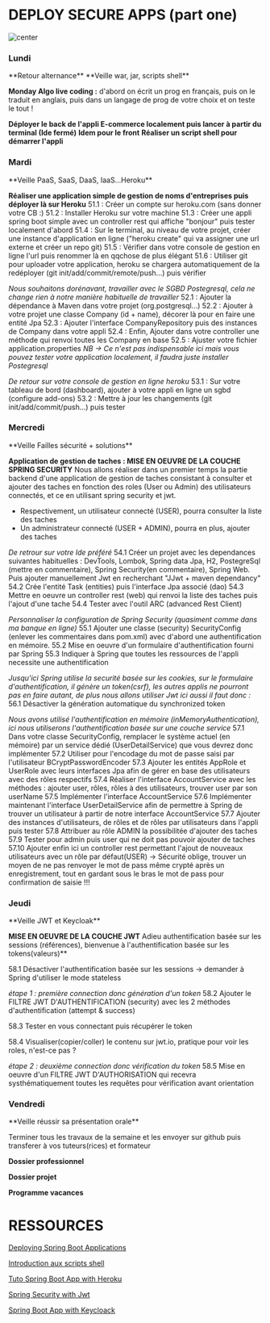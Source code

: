 DEPLOY SECURE APPS (part one)
===
![center](/home/elbabili/Boostnote/notes/chateau.jpg)

<h3>Lundi</h3> 
**Retour alternance**
**Veille war, jar, scripts shell**
 
**Monday Algo live coding :** d'abord on écrit un prog en français, puis on le traduit en anglais, puis dans un langage de prog de votre choix et on teste le tout !	

**Déployer le back de l'appli E-commerce localement puis lancer à partir du terminal (Ide fermé)**
**Idem pour le front**
**Réaliser un script shell pour démarrer l'appli**

<h3>Mardi</h3> 
**Veille PaaS, SaaS, DaaS, IaaS...Heroku**

**Réaliser une application simple de gestion de noms d'entreprises puis déployer là sur Heroku**
51.1 : Créer un compte sur heroku.com (sans donner votre CB :) 
51.2 : Installer Heroku sur votre machine
51.3 : Créer une appli spring boot simple avec un controller rest qui affiche "bonjour" puis tester localement d'abord
51.4 : Sur le terminal, au niveau de votre projet, créer une instance d'application en ligne ("heroku create" qui va assigner une url externe et créer un repo git)
51.5 : Vérifier dans votre console de gestion en ligne l'url puis renommer là en qqchose de plus élégant
51.6 : Utiliser git pour uploader votre application, heroku se chargera automatiquement de la redéployer (git init/add/commit/remote/push...) puis vérifier

*Nous souhaitons dorénavant, travailler avec le SGBD Postegresql, cela ne change rien à notre manière habituelle de travailler*
52.1 : Ajouter la dépendance à Maven dans votre projet (org.postgresql...)
52.2 : Ajouter à votre projet une classe Company (id + name), décorer là pour en faire une entité Jpa
52.3 : Ajouter l'interface CompanyRepository puis des instances de Company dans votre appli
52.4 : Enfin, Ajouter dans votre controller une méthode qui renvoi toutes les Company en base
52.5 : Ajuster votre fichier application.properties
*NB -> Ce n'est pas indispensable ici mais vous pouvez tester votre application localement, il faudra juste installer Postegresql*

*De retour sur votre console de gestion en ligne heroku*
53.1 : Sur votre tableau de bord (dashboard), ajouter à votre appli en ligne un sgbd (configure add-ons)
53.2 : Mettre à jour les changements (git init/add/commit/push...) puis tester

<h3>Mercredi</h3> 
**Veille Failles sécurité + solutions**

**Application de gestion de taches : MISE EN OEUVRE DE LA COUCHE SPRING SECURITY**
Nous allons réaliser dans un premier temps la partie backend d'une application de gestion de taches consistant à consulter et ajouter des taches en fonction des roles (User ou Admin) des utilisateurs connectés, et ce en utilisant spring security et jwt.
- Respectivement, un utilisateur connecté (USER), pourra consulter la liste des taches 
- Un administrateur connecté (USER + ADMIN), pourra en plus, ajouter des taches

*De retrour sur votre Ide préféré*
54.1 Créer un projet avec les dependances suivantes habituelles : DevTools, Lombok, Spring data Jpa, H2, PostegreSql (mettre en commentaire), Spring Security(en commentaire), Spring Web. Puis ajouter manuellement Jwt en recherchant "JJwt + maven dependancy"
54.2 Crée l'entité Task (entities) puis l'interface Jpa associé (dao)
54.3 Mettre en oeuvre un controller rest (web) qui renvoi la liste des taches puis l'ajout d'une tache
54.4 Tester avec l'outil ARC (advanced Rest Client)

*Personnaliser la configuration de Spring Security (quasiment comme dans ma banque en ligne)*
55.1 Ajouter une classe (security) SecurityConfig (enlever les commentaires dans pom.xml) avec d'abord une authentification en mémoire.
55.2 Mise en oeuvre d'un formulaire d'authentification fourni par Spring 
55.3 Indiquer à Spring que toutes les ressources de l'appli necessite une authentification

*Jusqu'ici Spring utilise la securité basée sur les cookies, sur le formulaire d'authentification, il génère un token(csrf), les autres applis ne pourront pas en faire autant, de plus nous allons utiliser Jwt ici aussi il faut donc :*
56.1 Désactiver la génération automatique du synchronized token

*Nous avons utilisé l'authentification en mémoire (inMemoryAuthentication), ici nous utiliserons l'authentification basée sur une couche service*
57.1 Dans votre classe SecurityConfig, remplacer le système actuel (en mémoire) par un service dédié (UserDetailService) que vous devrez donc implémenter
57.2 Utiliser pour l'encodage du mot de passe saisi par l'utilisateur BCryptPasswordEncoder 
57.3 Ajouter les entités AppRole et UserRole avec leurs interfaces Jpa afin de gérer en base des utilisateurs avec des rôles respectifs
57.4 Réaliser l'interface AccountService avec les méthodes : ajouter user, rôles, rôles à des utilisateurs, trouver user par son userName
57.5 Implémenter l'interface AccountService
57.6 Implémenter maintenant l'interface UserDetailService afin de permettre à Spring de trouver un utilisateur à partir de notre interface AccountService
57.7 Ajouter des instances d'utilisateurs, de rôles et de rôles par utilisateurs dans l'appli puis tester 
57.8 Attribuer au rôle ADMIN la possibilitée d'ajouter des taches
57.9 Tester pour admin puis user qui ne doit pas pouvoir ajouter de taches
57.10 Ajouter enfin ici un controller rest permettant l'ajout de nouveaux utilisateurs avec un rôle par défaut(USER)
-> Sécurité oblige, trouver un moyen de ne pas renvoyer le mot de pass même crypté après un enregistrement, tout en gardant sous le bras le mot de pass pour confirmation de saisie !!!

<h3>Jeudi</h3>
**Veille JWT et Keycloak**

**MISE EN OEUVRE DE LA COUCHE JWT**
Adieu authentification basée sur les sessions (références), bienvenue à l'authentification basée sur les tokens(valeurs)**

58.1 Désactiver l'authentification basée sur les sessions -> demander à Spring d'utiliser le mode stateless

*étape 1 : première connection donc génération d'un token*
58.2 Ajouter le FILTRE JWT D'AUTHENTIFICATION (security) avec les 2 méthodes d'authentification (attempt & success)

58.3 Tester en vous connectant puis récupérer le token 

58.4 Visualiser(copier/coller) le contenu sur jwt.io, pratique pour voir les roles, n'est-ce pas ?

*étape 2 : deuxième connection donc vérification du token*
58.5 Mise en oeuvre d'un FILTRE JWT D'AUTHORISATION qui recevra systhématiquement toutes les requêtes pour vérification avant orientation


<h3>Vendredi</h3> 
**Veille réussir sa présentation orale**

Terminer tous les travaux de la semaine et les envoyer sur github puis transferer à vos tuteurs(rices) et formateur

**Dossier professionnel** 

**Dossier projet**

**Programme vacances**

RESSOURCES
===

[Deploying Spring Boot Applications](https://docs.spring.io/spring-boot/docs/current/reference/html/deployment.html)

[Introduction aux scripts shell](https://openclassrooms.com/en/courses/43538-reprenez-le-controle-a-laide-de-linux/42867-introduction-aux-scripts-shell)

[Tuto Spring Boot App with Heroku](https://www.youtube.com/watch?v=KDK5xXPJVIg)

[Spring Security with Jwt](https://youtu.be/UspQ6arrMiw)

[Spring Boot App with Keycloack](https://www.youtube.com/watch?v=0cziL__0-K8)